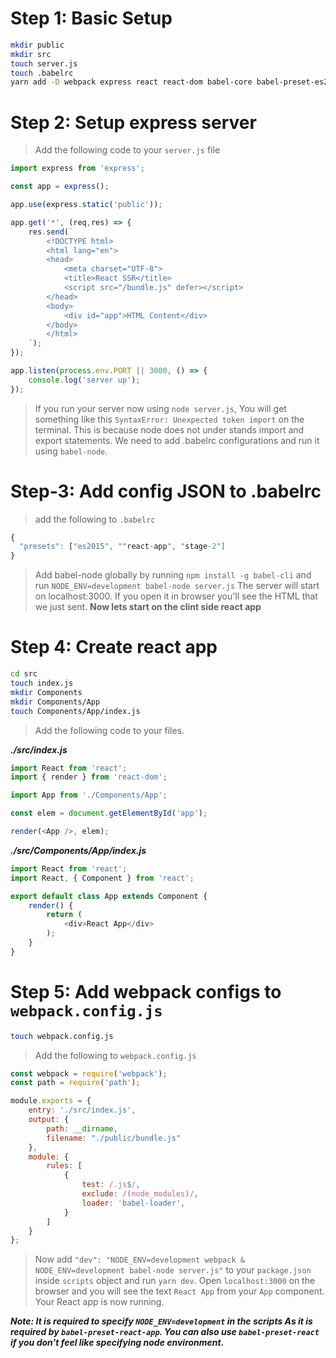 # Step 1: Basic Setup



```sh
mkdir public
mkdir src
touch server.js
touch .babelrc
yarn add -D webpack express react react-dom babel-core babel-preset-es2015 babel-loader babel-preset-react-app file-loader css-loader babel-preset-stage-2
```

# Step 2: Setup express server

> Add the following code to your `server.js` file

```javascript
import express from 'express';

const app = express();

app.use(express.static('public'));

app.get('*', (req,res) => {
    res.send(`
        <!DOCTYPE html>
        <html lang="en">
        <head>
            <meta charset="UTF-8">
            <title>React SSR</title>
            <script src="/bundle.js" defer></script>
        </head>
        <body>
            <div id="app">HTML Content</div>
        </body>
        </html>
    `);
});

app.listen(process.env.PORT || 3000, () => {
    console.log('server up');
});
```

> If you run your server now using `node server.js`, You will get
> something like this `SyntaxError: Unexpected token import` on the
> terminal. This is because node does not under stands import and
> export statements. We need to add .babelrc configurations and run it
> using `babel-node`.

# Step-3: Add config JSON to .babelrc

> add the following to `.babelrc`

```javascript
{
  "presets": ["es2015", ""react-app", "stage-2"]
}
```

> Add babel-node globally by running `npm install -g babel-cli` and run `NODE_ENV=development babel-node server.js`
> The server will start on localhost:3000. If you open it in browser you'll see the HTML that we just sent.
> **Now lets start on the clint side react app**

# Step 4: Create react app

```sh
cd src
touch index.js
mkdir Components
mkdir Components/App
touch Components/App/index.js
```

> Add the following code to your files.

***./src/index.js***
```javascript
import React from 'react';
import { render } from 'react-dom';

import App from './Components/App';

const elem = document.getElementById('app');

render(<App />, elem);
```

***./src/Components/App/index.js***
```javascript
import React from 'react';
import React, { Component } from 'react';

export default class App extends Component {
    render() {
        return (
            <div>React App</div>
        );
    }
}
```

# Step 5: Add webpack configs to `webpack.config.js`

```sh
touch webpack.config.js
```

> Add the following to `webpack.config.js`

```javascript
const webpack = require('webpack');
const path = require('path');

module.exports = {
    entry: './src/index.js',
    output: {
        path: __dirname,
        filename: "./public/bundle.js"
    },
    module: {
        rules: [
            {
                test: /.js$/,
                exclude: /(node_modules)/,
                loader: 'babel-loader',
            }
        ]
    }
};
```

> Now add `"dev": "NODE_ENV=development webpack & NODE_ENV=development babel-node server.js"` to
> your `package.json` inside `scripts` object and run `yarn dev`. Open `localhost:3000` on the browser
> and you will see the text `React App` from your `App` component. Your React app is now running.

***Note: It is required to specify `NODE_ENV=development` in the scripts
As it is required by `babel-preset-react-app`. You can also use `babel-preset-react`
if you don't feel like specifying node environment.***